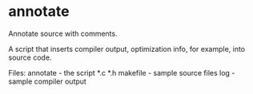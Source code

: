 annotate
========

Annotate source with comments.

A script that inserts compiler output, optimization info, for example,
into source code.

Files:
  annotate          -  the script
  *.c *.h makefile  -  sample source files
  log               -  sample compiler output

